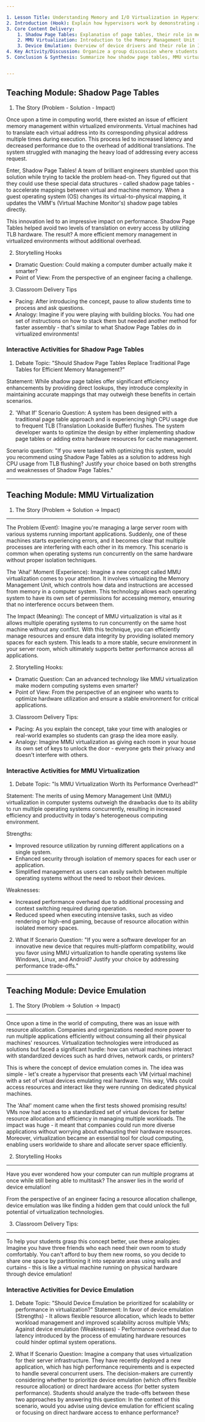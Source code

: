 ```yaml
---

1. Lesson Title: Understanding Memory and I/O Virtualization in Hypervisors
2. Introduction (Hook): Explain how hypervisors work by demonstrating a virtual machine running on top of another operating system, using tools like VMware or VirtualBox. Introduce the concept of memory and I/O virtualization as techniques used to improve performance. 
3. Core Content Delivery:
	1. Shadow Page Tables: Explanation of page tables, their role in memory management, and how shadow page tables enable efficient mapping of virtual addresses to physical ones without affecting real-world system operations.
	2. MMU Virtualization: Introduction to the Memory Management Unit (MMU), its function in protecting guest OS's memory spaces from each other, and how virtualization techniques like type-based translation can improve performance.
	3. Device Emulation: Overview of device drivers and their role in I/O virtualization; explain how emulated devices provide VMs with standardized hardware interfaces, enabling efficient resource sharing among multiple virtual machines on the same host system.
4. Key Activity/Discussion: Organize a group discussion where students analyze the impact of memory and I/O virtualization on performance by simulating scenarios involving various levels of virtualization in a multi-user environment (e.g., shared hosting server). Compare the performance metrics for different degrees of virtualization, highlighting its benefits and trade-offs.
5. Conclusion & Synthesis: Summarize how shadow page tables, MMU virtualization, and device emulation work together to optimize resource management in hypervisors, ultimately improving system performance while maintaining isolation between guest operating systems. Encourage students to apply these concepts to real-world scenarios such as cloud computing or containerization technologies like Docker.


---
```


## Teaching Module: Shadow Page Tables
1. The Story (Problem - Solution - Impact)

Once upon a time in computing world, there existed an issue of efficient memory management within virtualized environments. Virtual machines had to translate each virtual address into its corresponding physical address multiple times during execution. This process led to increased latency and decreased performance due to the overhead of additional translations. The system struggled with managing the heavy load of addressing every access request.

Enter, Shadow Page Tables! A team of brilliant engineers stumbled upon this solution while trying to tackle the problem head-on. They figured out that they could use these special data structures - called shadow page tables - to accelerate mappings between virtual and machine memory. When a guest operating system (OS) changes its virtual-to-physical mapping, it updates the VMM's (Virtual Machine Monitor's) shadow page tables directly.

This innovation led to an impressive impact on performance. Shadow Page Tables helped avoid two levels of translation on every access by utilizing TLB hardware. The result? A more efficient memory management in virtualized environments without additional overhead. 

2. Storytelling Hooks
- Dramatic Question: Could making a computer dumber actually make it smarter? 
- Point of View: From the perspective of an engineer facing a challenge.

3. Classroom Delivery Tips
* Pacing: After introducing the concept, pause to allow students time to process and ask questions.
* Analogy: Imagine if you were playing with building blocks. You had one set of instructions on how to stack them but needed another method for faster assembly - that's similar to what Shadow Page Tables do in virtualized environments!

### Interactive Activities for Shadow Page Tables
1. Debate Topic: "Should Shadow Page Tables Replace Traditional Page Tables for Efficient Memory Management?"

Statement: While shadow page tables offer significant efficiency enhancements by providing direct lookups, they introduce complexity in maintaining accurate mappings that may outweigh these benefits in certain scenarios.

2. 'What If' Scenario Question:
A system has been designed with a traditional page table approach and is experiencing high CPU usage due to frequent TLB (Translation Lookaside Buffer) flushes. The system developer wants to optimize the design by either implementing shadow page tables or adding extra hardware resources for cache management. 

Scenario question: "If you were tasked with optimizing this system, would you recommend using Shadow Page Tables as a solution to address high CPU usage from TLB flushing? Justify your choice based on both strengths and weaknesses of Shadow Page Tables."


---

## Teaching Module: MMU Virtualization
1. The Story (Problem → Solution → Impact)

---

The Problem (Event): Imagine you're managing a large server room with various systems running important applications. Suddenly, one of these machines starts experiencing errors, and it becomes clear that multiple processes are interfering with each other in its memory. This scenario is common when operating systems run concurrently on the same hardware without proper isolation techniques.

The 'Aha!' Moment (Experience): Imagine a new concept called MMU virtualization comes to your attention. It involves virtualizing the Memory Management Unit, which controls how data and instructions are accessed from memory in a computer system. This technology allows each operating system to have its own set of permissions for accessing memory, ensuring that no interference occurs between them.

The Impact (Meaning): The concept of MMU virtualization is vital as it allows multiple operating systems to run concurrently on the same host machine without any conflict. With this technique, you can efficiently manage resources and ensure data integrity by providing isolated memory spaces for each system. This leads to a more stable, secure environment in your server room, which ultimately supports better performance across all applications.

2. Storytelling Hooks:
- Dramatic Question: Can an advanced technology like MMU virtualization make modern computing systems even smarter?
- Point of View: From the perspective of an engineer who wants to optimize hardware utilization and ensure a stable environment for critical applications.

3. Classroom Delivery Tips:

* Pacing: As you explain the concept, take your time with analogies or real-world examples so students can grasp the idea more easily.
* Analogy: Imagine MMU virtualization as giving each room in your house its own set of keys to unlock the door - everyone gets their privacy and doesn't interfere with others.

### Interactive Activities for MMU Virtualization
1. Debate Topic: "Is MMU Virtualization Worth Its Performance Overhead?"

Statement: The merits of using Memory Management Unit (MMU) virtualization in computer systems outweigh the drawbacks due to its ability to run multiple operating systems concurrently, resulting in increased efficiency and productivity in today's heterogeneous computing environment.

Strengths:
- Improved resource utilization by running different applications on a single system.
- Enhanced security through isolation of memory spaces for each user or application.
- Simplified management as users can easily switch between multiple operating systems without the need to reboot their devices.

Weaknesses:
- Increased performance overhead due to additional processing and context switching required during operation.
- Reduced speed when executing intensive tasks, such as video rendering or high-end gaming, because of resource allocation within isolated memory spaces.

2. What If Scenario Question: "If you were a software developer for an innovative new device that requires multi-platform compatibility, would you favor using MMU virtualization to handle operating systems like Windows, Linux, and Android? Justify your choice by addressing performance trade-offs."


---

## Teaching Module: Device Emulation
1. The Story (Problem → Solution → Impact)

----

Once upon a time in the world of computing, there was an issue with resource allocation. Companies and organizations needed more power to run multiple applications efficiently without consuming all their physical machines' resources. Virtualization technologies were introduced as solutions but faced a significant hurdle: how can virtual machines interact with standardized devices such as hard drives, network cards, or printers?

This is where the concept of device emulation comes in. The idea was simple - let's create a hypervisor that presents each VM (virtual machine) with a set of virtual devices emulating real hardware. This way, VMs could access resources and interact like they were running on dedicated physical machines. 

The 'Aha!' moment came when the first tests showed promising results! VMs now had access to a standardized set of virtual devices for better resource allocation and efficiency in managing multiple workloads. The impact was huge - it meant that companies could run more diverse applications without worrying about exhausting their hardware resources. Moreover, virtualization became an essential tool for cloud computing, enabling users worldwide to share and allocate server space efficiently.

2. Storytelling Hooks

----

Have you ever wondered how your computer can run multiple programs at once while still being able to multitask? The answer lies in the world of device emulation!

From the perspective of an engineer facing a resource allocation challenge, device emulation was like finding a hidden gem that could unlock the full potential of virtualization technologies. 

3. Classroom Delivery Tips:

----

To help your students grasp this concept better, use these analogies:
Imagine you have three friends who each need their own room to study comfortably. You can't afford to buy them new rooms, so you decide to share one space by partitioning it into separate areas using walls and curtains - this is like a virtual machine running on physical hardware through device emulation!

### Interactive Activities for Device Emulation
1. Debate Topic: "Should Device Emulation be prioritized for scalability or performance in virtualization?"
Statement: In favor of device emulation (Strengths) - It allows flexible resource allocation, which leads to better workload management and improved scalability across multiple VMs; Against device emulation (Weaknesses) - Performance overhead due to latency introduced by the process of emulating hardware resources could hinder optimal system operations.

2. What If Scenario Question: Imagine a company that uses virtualization for their server infrastructure. They have recently deployed a new application, which has high performance requirements and is expected to handle several concurrent users. The decision-makers are currently considering whether to prioritize device emulation (which offers flexible resource allocation) or direct hardware access (for better system performance). Students should analyze the trade-offs between these two approaches by answering this question: In the context of this scenario, would you advise using device emulation for efficient scaling or focusing on direct hardware access to enhance performance?